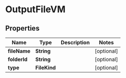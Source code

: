 

# OutputFileVM


## Properties

Name | Type | Description | Notes
------------ | ------------- | ------------- | -------------
**fileName** | **String** |  |  [optional]
**folderId** | **String** |  |  [optional]
**type** | **FileKind** |  |  [optional]



